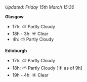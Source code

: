 *Updated: Friday 15th March 15:30*

**Glasgow**

* 17h: :partly_sunny: Partly Cloudy
* 18h - 3h: :sunny: Clear
* 4h: :partly_sunny: Partly Cloudy

**Edinburgh**

* 17h: :partly_sunny: Partly Cloudy
* 18h: :partly_sunny: Partly Cloudy [:sunny: as of 9h]
* 19h - 4h: :sunny: Clear
